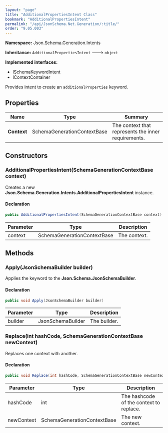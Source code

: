 ```yaml
---
layout: "page"
title: "AdditionalPropertiesIntent Class"
bookmark: "AdditionalPropertiesIntent"
permalink: "/api/JsonSchema.Net.Generation/:title/"
order: "9.05.003"
---
```

**Namespace:** Json.Schema.Generation.Intents

**Inheritance:**
`AdditionalPropertiesIntent`
 🡒 
`object`

**Implemented interfaces:**

- ISchemaKeywordIntent
- IContextContainer

Provides intent to create an `additionalProperties` keyword.

## Properties

| Name | Type | Summary |
|---|---|---|
| **Context** | SchemaGenerationContextBase | The context that represents the inner requirements. |

## Constructors

### AdditionalPropertiesIntent(SchemaGenerationContextBase context)

Creates a new **Json.Schema.Generation.Intents.AdditionalPropertiesIntent** instance.

#### Declaration

```c#
public AdditionalPropertiesIntent(SchemaGenerationContextBase context)
```

| Parameter | Type | Description |
|---|---|---|
| context | SchemaGenerationContextBase | The context. |


## Methods

### Apply(JsonSchemaBuilder builder)

Applies the keyword to the **Json.Schema.JsonSchemaBuilder**.

#### Declaration

```c#
public void Apply(JsonSchemaBuilder builder)
```

| Parameter | Type | Description |
|---|---|---|
| builder | JsonSchemaBuilder | The builder. |


### Replace(int hashCode, SchemaGenerationContextBase newContext)

Replaces one context with another.

#### Declaration

```c#
public void Replace(int hashCode, SchemaGenerationContextBase newContext)
```

| Parameter | Type | Description |
|---|---|---|
| hashCode | int | The hashcode of the context to replace. |
| newContext | SchemaGenerationContextBase | The new context. |


